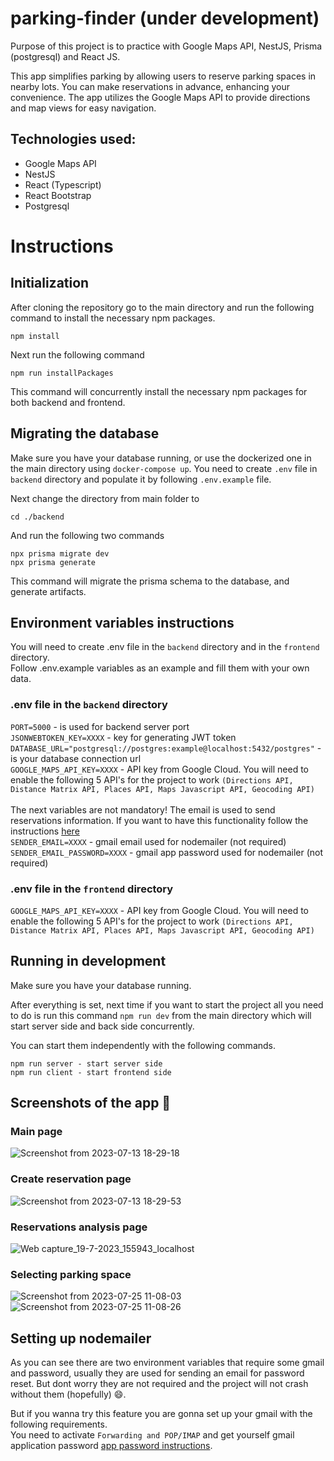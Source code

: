 # parking-finder (under development)

Purpose of this project is to practice with Google Maps API, NestJS, Prisma (postgresql) and React JS.

This app simplifies parking by allowing users to reserve parking spaces in nearby lots. You can make reservations in advance, enhancing your convenience. The app utilizes the Google Maps API to provide directions and map views for easy navigation.

## Technologies used:

- Google Maps API
- NestJS
- React (Typescript)
- React Bootstrap
- Postgresql

# Instructions

## Initialization

After cloning the repository go to the main directory and run the following command to install the necessary npm packages.

```
npm install
```

Next run the following command

```
npm run installPackages
```

This command will concurrently install the necessary npm packages for both backend and frontend.

## Migrating the database

Make sure you have your database running, or use the dockerized one in the main directory using `docker-compose up`.
You need to create `.env` file in `backend` directory and populate it by following `.env.example` file. </br>

Next change the directory from main folder to

```
cd ./backend
```

And run the following two commands

```
npx prisma migrate dev
npx prisma generate
```

This command will migrate the prisma schema to the database, and generate artifacts.

## Environment variables instructions

You will need to create .env file in the `backend` directory and in the `frontend` directory. <br/>
Follow .env.example variables as an example and fill them with your own data. <br/>

### .env file in the `backend` directory

`PORT=5000` - is used for backend server port <br/>
`JSONWEBTOKEN_KEY=XXXX` - key for generating JWT token <br/>
`DATABASE_URL="postgresql://postgres:example@localhost:5432/postgres"` - is your database connection url <br/>
`GOOGLE_MAPS_API_KEY=XXXX` - API key from Google Cloud. You will need to enable the following 5 API's for the project to work `(Directions API, Distance Matrix API, Places API, Maps Javascript API, Geocoding API)`
<br/><br/>
The next variables are not mandatory! The email is used to send reservations information. If you want to have this functionality follow the instructions [here](#setting-up-nodemailer) <br/>
`SENDER_EMAIL=XXXX` - gmail email used for nodemailer (not required) <br/>
`SENDER_EMAIL_PASSWORD=XXXX` - gmail app password used for nodemailer (not required) <br/>

### .env file in the `frontend` directory

`GOOGLE_MAPS_API_KEY=XXXX` - API key from Google Cloud. You will need to enable the following 5 API's for the project to work `(Directions API, Distance Matrix API, Places API, Maps Javascript API, Geocoding API)`

## Running in development

Make sure you have your database running.

After everything is set, next time if you want to start the project all you need to do is run this command `npm run dev`
from the main directory which will start server side and back side concurrently.

You can start them independently with the following commands.

```
npm run server - start server side
npm run client - start frontend side
```

## Screenshots of the app 👀

### Main page
![Screenshot from 2023-07-13 18-29-18](https://github.com/yosko99/parking-finder/assets/80975936/68144c89-b690-4d4d-a082-36c88bcea8c9)

### Create reservation page 
![Screenshot from 2023-07-13 18-29-53](https://github.com/yosko99/parking-finder/assets/80975936/ef40c5d2-9406-460d-9db9-e93ebf05cc55)

### Reservations analysis page
![Web capture_19-7-2023_155943_localhost](https://github.com/yosko99/parking-finder/assets/80975936/a21ae7bc-09ed-468e-a666-bafd874daef5)

### Selecting parking space
![Screenshot from 2023-07-25 11-08-03](https://github.com/yosko99/parking-finder/assets/80975936/51922737-9141-46bc-b000-0475549be2b5)
![Screenshot from 2023-07-25 11-08-26](https://github.com/yosko99/parking-finder/assets/80975936/8bd1be28-a588-4bd8-b26a-40997bce211d)

## Setting up nodemailer

As you can see there are two environment variables that require some gmail and password, usually they are used for sending an email for password reset. But dont worry they are not required and the project will not crash without them (hopefully) 😄. <br/>

But if you wanna try this feature you are gonna set up your gmail with the following requirements. <br/>
You need to activate `Forwarding and POP/IMAP` and get yourself gmail application password [app password instructions](https://support.google.com/accounts/answer/185833?hl=en). <br/>

